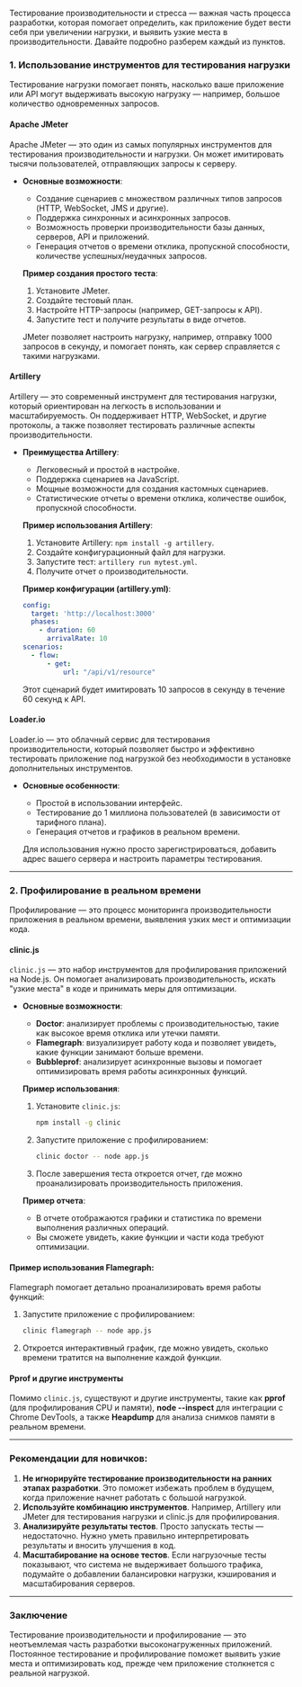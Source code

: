 Тестирование производительности и стресса — важная часть процесса разработки, которая помогает определить, как приложение будет вести себя при увеличении нагрузки, и выявить узкие места в производительности. Давайте подробно разберем каждый из пунктов.

### 1. **Использование инструментов для тестирования нагрузки**
Тестирование нагрузки помогает понять, насколько ваше приложение или API могут выдерживать высокую нагрузку — например, большое количество одновременных запросов.

#### **Apache JMeter**
Apache JMeter — это один из самых популярных инструментов для тестирования производительности и нагрузки. Он может имитировать тысячи пользователей, отправляющих запросы к серверу.

- **Основные возможности**:
  - Создание сценариев с множеством различных типов запросов (HTTP, WebSocket, JMS и другие).
  - Поддержка синхронных и асинхронных запросов.
  - Возможность проверки производительности базы данных, серверов, API и приложений.
  - Генерация отчетов о времени отклика, пропускной способности, количестве успешных/неудачных запросов.

  **Пример создания простого теста**:
  1. Установите JMeter.
  2. Создайте тестовый план.
  3. Настройте HTTP-запросы (например, GET-запросы к API).
  4. Запустите тест и получите результаты в виде отчетов.

  JMeter позволяет настроить нагрузку, например, отправку 1000 запросов в секунду, и помогает понять, как сервер справляется с такими нагрузками.

#### **Artillery**
Artillery — это современный инструмент для тестирования нагрузки, который ориентирован на легкость в использовании и масштабируемость. Он поддерживает HTTP, WebSocket, и другие протоколы, а также позволяет тестировать различные аспекты производительности.

- **Преимущества Artillery**:
  - Легковесный и простой в настройке.
  - Поддержка сценариев на JavaScript.
  - Мощные возможности для создания кастомных сценариев.
  - Статистические отчеты о времени отклика, количестве ошибок, пропускной способности.

  **Пример использования Artillery**:
  1. Установите Artillery: `npm install -g artillery`.
  2. Создайте конфигурационный файл для нагрузки.
  3. Запустите тест: `artillery run mytest.yml`.
  4. Получите отчет о производительности.

  **Пример конфигурации (artillery.yml)**:
  ```yaml
  config:
    target: 'http://localhost:3000'
    phases:
      - duration: 60
        arrivalRate: 10
  scenarios:
    - flow:
        - get:
            url: "/api/v1/resource"
  ```

  Этот сценарий будет имитировать 10 запросов в секунду в течение 60 секунд к API.

#### **Loader.io**
Loader.io — это облачный сервис для тестирования производительности, который позволяет быстро и эффективно тестировать приложение под нагрузкой без необходимости в установке дополнительных инструментов.

- **Основные особенности**:
  - Простой в использовании интерфейс.
  - Тестирование до 1 миллиона пользователей (в зависимости от тарифного плана).
  - Генерация отчетов и графиков в реальном времени.

  Для использования нужно просто зарегистрироваться, добавить адрес вашего сервера и настроить параметры тестирования.

---

### 2. **Профилирование в реальном времени**

Профилирование — это процесс мониторинга производительности приложения в реальном времени, выявления узких мест и оптимизации кода.

#### **clinic.js**
`clinic.js` — это набор инструментов для профилирования приложений на Node.js. Он помогает анализировать производительность, искать "узкие места" в коде и принимать меры для оптимизации.

- **Основные возможности**:
  - **Doctor**: анализирует проблемы с производительностью, такие как высокое время отклика или утечки памяти.
  - **Flamegraph**: визуализирует работу кода и позволяет увидеть, какие функции занимают больше времени.
  - **Bubbleprof**: анализирует асинхронные вызовы и помогает оптимизировать время работы асинхронных функций.

  **Пример использования**:
  1. Установите `clinic.js`: 
     ```bash
     npm install -g clinic
     ```
  2. Запустите приложение с профилированием:
     ```bash
     clinic doctor -- node app.js
     ```
  3. После завершения теста откроется отчет, где можно проанализировать производительность приложения.

  **Пример отчета**:
  - В отчете отображаются графики и статистика по времени выполнения различных операций.
  - Вы сможете увидеть, какие функции и части кода требуют оптимизации.

#### **Пример использования Flamegraph**:
Flamegraph помогает детально проанализировать время работы функций:
1. Запустите приложение с профилированием:
   ```bash
   clinic flamegraph -- node app.js
   ```
2. Откроется интерактивный график, где можно увидеть, сколько времени тратится на выполнение каждой функции.

#### **Pprof и другие инструменты**
Помимо `clinic.js`, существуют и другие инструменты, такие как **pprof** (для профилирования CPU и памяти), **node --inspect** для интеграции с Chrome DevTools, а также **Heapdump** для анализа снимков памяти в реальном времени.

---

### Рекомендации для новичков:
1. **Не игнорируйте тестирование производительности на ранних этапах разработки**. Это поможет избежать проблем в будущем, когда приложение начнет работать с большой нагрузкой.
2. **Используйте комбинацию инструментов**. Например, Artillery или JMeter для тестирования нагрузки и clinic.js для профилирования.
3. **Анализируйте результаты тестов**. Просто запускать тесты — недостаточно. Нужно уметь правильно интерпретировать результаты и вносить улучшения в код.
4. **Масштабирование на основе тестов**. Если нагрузочные тесты показывают, что система не выдерживает большого трафика, подумайте о добавлении балансировки нагрузки, кэширования и масштабирования серверов.

---

### Заключение
Тестирование производительности и профилирование — это неотъемлемая часть разработки высоконагруженных приложений. Постоянное тестирование и профилирование поможет выявить узкие места и оптимизировать код, прежде чем приложение столкнется с реальной нагрузкой.
